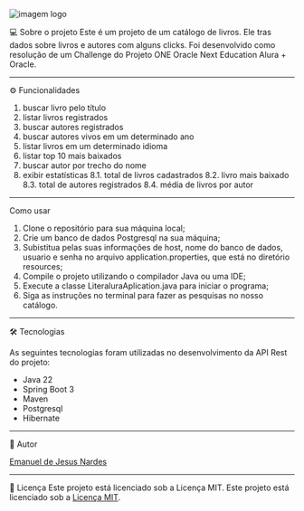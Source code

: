 ![imagem logo](https://github.com/emanueljn/literalura/assets/141789277/a956e086-0e91-4853-8a91-235b4e28f5be)


💻 Sobre o projeto
Este é um projeto de um catálogo de livros. Ele tras dados sobre livros e autores com alguns clicks.
Foi desenvolvido como resolução de um Challenge do Projeto ONE Oracle Next Education Alura + Oracle.

---
⚙️ Funcionalidades

1. buscar livro pelo título
2. listar livros registrados
3. buscar autores registrados
4. buscar autores vivos em um determinado ano
5. listar livros em um determinado idioma
6. listar top 10 mais baixados
7. buscar autor por trecho do nome
8. exibir estatísticas
8.1. total de livros cadastrados
8.2. livro mais baixado
8.3. total de autores registrados
8.4. média de livros por autor

---
Como usar
1. Clone o repositório para sua máquina local;
2. Crie um banco de dados Postgresql na sua máquina;
3. Subistitua pelas suas informações de host, nome do banco de dados, usuario e senha no arquivo application.properties, que está no diretório resources;
2. Compile o projeto utilizando o compilador Java ou uma IDE;
3. Execute a classe LiteraluraAplication.java para iniciar o programa;
4. Siga as instruções no terminal para fazer as pesquisas no nosso catálogo.
---
🛠 Tecnologias

As seguintes tecnologias foram utilizadas no desenvolvimento da API Rest do projeto:

* Java 22
* Spring Boot 3
* Maven
* Postgresql
* Hibernate

---
📝 Autor

[Emanuel de Jesus Nardes</sub>](https://github.com/emanueljn)

---
📝 Licença
Este projeto está licenciado sob a Licença MIT.
Este projeto está licenciado sob a [Licença MIT](LICENSE).
